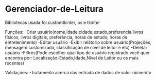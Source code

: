 # Gerenciador-de-Leitura

Bibliotecas usada foi customtkinter, os e tkinter

Funções:
-Criar usuário(nome,idade,cidade,estado,preferencia,livros físicos, livros digitais, preferência, horas de estudo, horas de entretenimento)
-Editar usuário
-Exibir relátorio sobre usuário(Projeções, mensagem customizada, classificação de nível de leitor e etc)
-Deletar usuário
-Filtros(Pode escolher qual tipo de usuário registrado você quer encontra por: Localização-Estado,Idade,Nível de Leitor ou os mais recentes)

Validações:
-Tratamento acerca das entrada de dados de valor númerico
